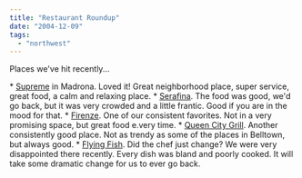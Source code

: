 ```yaml
---
title: "Restaurant Roundup"
date: "2004-12-09"
tags: 
  - "northwest"
---
```


Places we've hit recently...

\* [Supreme](http://www.supremerestaurant.com/) in Madrona. Loved it! Great neighborhood place, super service, great food, a calm and relaxing place. \* [Serafina](http://www.serafinaseattle.com/). The food was good, we'd go back, but it was very crowded and a little frantic. Good if you are in the mood for that. \* [Firenze](http://www.firenzerestaurant.com/). One of our consistent favorites. Not in a very promising space, but great food e.very time. \* [Queen City Grill](http://www.gourmetfoodplaza.com/Series/Restaurants/QueenCityGrill.htm). Another consistently good place. Not as trendy as some of the places in Belltown, but always good. \* [Flying Fish](http://www.flyingfishseattle.com/). Did the chef just change? We were very disappointed there recently. Every dish was bland and poorly cooked. It will take some dramatic change for us to ever go back.
